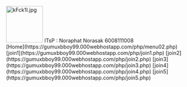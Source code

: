 <img src="https://www.picz.in.th/images/2018/10/23/kFck1I.jpg" alt="kFck1I.jpg" border="0" width="100" height="100"/>
ITsP : Noraphat Norasak 6008111008<br/>
[Home](https://gumuxbboy99.000webhostapp.com/php/menu02.php)
[join1](https://gumuxbboy99.000webhostapp.com/php/join1.php)
[join2](https://gumuxbboy99.000webhostapp.com/php/join2.php)
[join3](https://gumuxbboy99.000webhostapp.com/php/join3.php)
[join4](https://gumuxbboy99.000webhostapp.com/php/join4.php)
[join5](https://gumuxbboy99.000webhostapp.com/php/join5.php)

